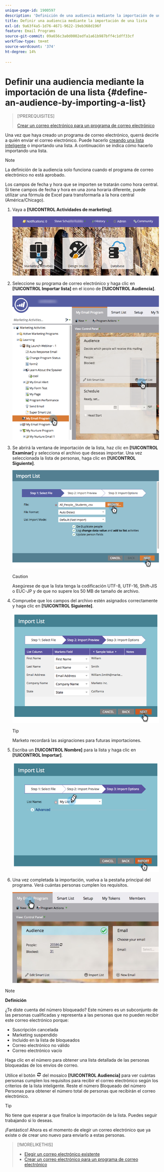 ```yaml
---
unique-page-id: 1900597
description: 'Definición de una audiencia mediante la importación de una lista: documentos de Marketo, documentación del producto'
title: Definir una audiencia mediante la importación de una lista
exl-id: 9a63f4a5-1d76-4671-9622-19eb368d196f
feature: Email Programs
source-git-commit: 09a656c3a0d0002edfa1a61b987bff4c1dff33cf
workflow-type: tm+mt
source-wordcount: '374'
ht-degree: 14%

---
```


# Definir una audiencia mediante la importación de una lista {#define-an-audience-by-importing-a-list}

>[!PREREQUISITES]
>
>[Crear un correo electrónico para un programa de correo electrónico](/help/marketo/product-docs/email-marketing/email-programs/email-program-actions/create-an-email-for-an-email-program.md)

Una vez que haya creado un programa de correo electrónico, querrá decirle a quién enviar el correo electrónico. Puede hacerlo [creando una lista inteligente](/help/marketo/product-docs/core-marketo-concepts/smart-lists-and-static-lists/creating-a-smart-list/create-a-smart-list.md) o importando una lista. A continuación se indica cómo hacerlo importando una lista.

>[!NOTE]
>
>La definición de la audiencia solo funciona cuando el programa de correo electrónico no está aprobado.
>
>Los campos de fecha y hora que se importen se tratarán como hora central. Si tiene campos de fecha y hora en una zona horaria diferente, puede utilizar una fórmula de Excel para transformarla a la hora central (América/Chicago).

1. Vaya a **[!UICONTROL Actividades de marketing]**.

   ![](assets/login-marketing-activities-1.png)

1. Seleccione su programa de correo electrónico y haga clic en **[!UICONTROL Importar lista]** en el icono de **[!UICONTROL Audiencia]**.

   ![](assets/importlist.png)

1. Se abrirá la ventana de importación de la lista, haz clic en **[!UICONTROL Examinar]** y selecciona el archivo que deseas importar. Una vez seleccionada la lista de personas, haga clic en **[!UICONTROL Siguiente]**.

   ![](assets/importlist1.png)

   >[!CAUTION]
   >
   >Asegúrese de que la lista tenga la codificación UTF-8, UTF-16, Shift-JIS o EUC-JP y de que no supere los 50 MB de tamaño de archivo.

1. Compruebe que los campos del archivo estén asignados correctamente y haga clic en **[!UICONTROL Siguiente]**.

   ![](assets/image2014-9-12-11-3a10-3a7.png)

   >[!TIP]
   >
   >Marketo recordará las asignaciones para futuras importaciones.

1. Escriba un **[!UICONTROL Nombre]** para la lista y haga clic en **[!UICONTROL Importar]**.

   ![](assets/image2014-9-12-11-3a10-3a13.png)

1. Una vez completada la importación, vuelva a la pestaña principal del programa. Verá cuántas personas cumplen los requisitos.

   ![](assets/myemailprogram-1.jpg)

>[!NOTE]
>
>**Definición**
>
>¿Te diste cuenta del número bloqueado? Este número es un subconjunto de las personas cualificadas y representa a las personas que no pueden recibir este correo electrónico porque:
>
>* Suscripción cancelada
>* Marketing suspendido
>* Incluido en la lista de bloqueados
>* Correo electrónico no válido
>* Correo electrónico vacío
>
>Haga clic en el número para obtener una lista detallada de las personas bloqueadas de los envíos de correo.
>
>Utilice el botón ![—](assets/image2014-10-23-16-3a32-3a36-1.png) del mosaico **[!UICONTROL Audiencia]** para ver cuántas personas cumplen los requisitos para recibir el correo electrónico según los criterios de la lista inteligente. Reste el número Bloqueado del número Personas para obtener el número total de personas que recibirán el correo electrónico.

>[!TIP]
>
>No tiene que esperar a que finalice la importación de la lista. Puedes seguir trabajando si lo deseas.

¡Fantástico! Ahora es el momento de elegir un correo electrónico que ya existe o de crear uno nuevo para enviarlo a estas personas.

>[!MORELIKETHIS]
>
>* [Elegir un correo electrónico existente](/help/marketo/product-docs/email-marketing/email-programs/email-program-actions/choose-an-existing-email.md)
>* [Crear un correo electrónico para un programa de correo electrónico](/help/marketo/product-docs/email-marketing/email-programs/email-program-actions/create-an-email-for-an-email-program.md)
